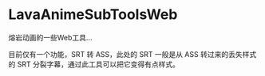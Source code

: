 # LavaAnimeSubToolsWeb

熔岩动画的一些Web工具...

目前仅有一个功能，SRT 转 ASS，此处的 SRT 一般是从 ASS 转过来的丢失样式的 SRT 分裂字幕，通过此工具可以把它变得有点样式。
